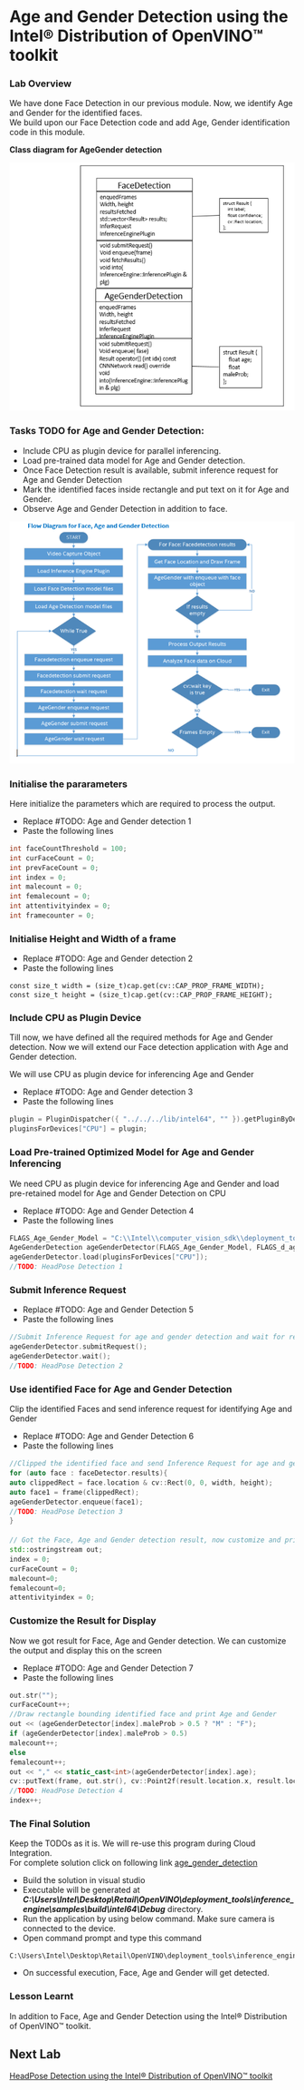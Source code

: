 # Age and Gender Detection using the Intel® Distribution of OpenVINO™ toolkit
### Lab Overview
We have done Face Detection in our previous module. Now, we identify Age and Gender for the identified faces.    
We  build upon our Face Detection code and add Age, Gender identification code in this module.

**Class diagram for AgeGender detection**

![](images/AgeGender_class.png)

### Tasks TODO for Age and Gender Detection:
-	Include CPU as plugin device for parallel inferencing.
-	Load pre-trained data model for Age and Gender detection.
-	Once Face Detection result is available, submit inference request for Age and Gender Detection
-	Mark the identified faces inside rectangle and put text on it for Age and Gender.
-	Observe Age and Gender Detection in addition to face.

![](images/AgeGender_flowchart.png)

### Initialise the pararameters
Here initialize the parameters which are required to process the output.
- Replace #TODO: Age and Gender detection 1
- Paste the following lines

```cpp
int faceCountThreshold = 100;
int curFaceCount = 0;
int prevFaceCount = 0;
int index = 0;
int malecount = 0;
int femalecount = 0;
int attentivityindex = 0;
int framecounter = 0;

```
### Initialise Height and Width of a frame
- Replace #TODO: Age and Gender detection 2
- Paste the following lines
```
const size_t width = (size_t)cap.get(cv::CAP_PROP_FRAME_WIDTH);
const size_t height = (size_t)cap.get(cv::CAP_PROP_FRAME_HEIGHT);
```

### Include CPU as Plugin Device

Till now, we have defined all the required methods for Age and Gender detection. Now we will extend our Face detection application with Age and Gender detection.

We will use CPU as plugin device for inferencing Age and Gender
- Replace #TODO: Age and Gender detection 3
- Paste the following lines

```cpp
plugin = PluginDispatcher({ "../../../lib/intel64", "" }).getPluginByDevice("CPU");
pluginsForDevices["CPU"] = plugin;


```

### Load Pre-trained Optimized Model for Age and Gender Inferencing

We need CPU as plugin device for inferencing Age and Gender and load pre-retained model for Age and Gender Detection on CPU

- Replace #TODO: Age and Gender Detection 4
- Paste the following lines

```cpp
FLAGS_Age_Gender_Model = "C:\\Intel\\computer_vision_sdk\\deployment_tools\\intel_models\\age-gender-recognition-retail-0013\\FP32\\age-gender-recognition-retail-0013.xml";
AgeGenderDetection ageGenderDetector(FLAGS_Age_Gender_Model, FLAGS_d_ag, FLAGS_n_ag, FLAGS_dyn_ag, FLAGS_async);
ageGenderDetector.load(pluginsForDevices["CPU"]);
//TODO: HeadPose Detection 1


```

### Submit Inference Request
- Replace #TODO: Age and Gender Detection 5
- Paste the following lines

```cpp
//Submit Inference Request for age and gender detection and wait for result
ageGenderDetector.submitRequest();
ageGenderDetector.wait();
//TODO: HeadPose Detection 2

```

### Use identified Face for Age and Gender Detection
Clip the identified Faces and send inference request for identifying Age and Gender
- Replace #TODO: Age and Gender Detection 6
- Paste the following lines

```cpp
//Clipped the identified face and send Inference Request for age and gender detection
for (auto face : faceDetector.results){
auto clippedRect = face.location & cv::Rect(0, 0, width, height);
auto face1 = frame(clippedRect);
ageGenderDetector.enqueue(face1);
//TODO: HeadPose Detection 3
}

// Got the Face, Age and Gender detection result, now customize and print them on window
std::ostringstream out;
index = 0;
curFaceCount = 0;
malecount=0;
femalecount=0;
attentivityindex = 0;

 ```

### Customize the Result for Display
Now we got result for Face, Age and Gender detection. We can customize the output and display this on the screen
- Replace #TODO: Age and Gender Detection 7
- Paste the following lines

```cpp
out.str("");
curFaceCount++;
//Draw rectangle bounding identified face and print Age and Gender
out << (ageGenderDetector[index].maleProb > 0.5 ? "M" : "F");
if (ageGenderDetector[index].maleProb > 0.5)
malecount++;
else
femalecount++;
out << "," << static_cast<int>(ageGenderDetector[index].age);
cv::putText(frame, out.str(), cv::Point2f(result.location.x, result.location.y - 15), cv::FONT_HERSHEY_COMPLEX_SMALL, 0.8, cv::Scalar(0, 0, 255));
//TODO: HeadPose Detection 4
index++;
 ```

### The Final Solution
Keep the TODOs as it is. We will re-use this program during Cloud Integration.     
For complete solution click on following link [age_gender_detection](./solutions/agegenderdetection.md)

- Build the solution in visual studio
- Executable will be generated at ***C:\Users\Intel\Desktop\Retail\OpenVINO\deployment_tools\inference_engine\samples\build\intel64\Debug*** directory.
- Run the application by using below command. Make sure camera is connected to the device.
- Open command prompt and type this command

```
C:\Users\Intel\Desktop\Retail\OpenVINO\deployment_tools\inference_engine\samples\build\intel64\Debug\interactive_face_detection_sample.exe

 ```
- On successful execution, Face, Age and Gender will get detected.

### Lesson Learnt
In addition to Face, Age and Gender Detection using the Intel® Distribution of OpenVINO™ toolkit.

## Next Lab
[HeadPose Detection using the Intel® Distribution of OpenVINO™ toolkit](./Headpose_Detection.md)
